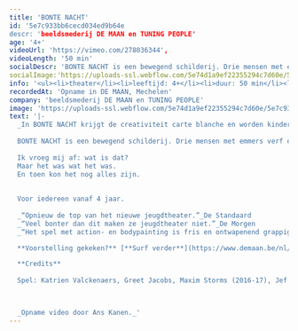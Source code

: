 ```yaml
---
title: 'BONTE NACHT'
id: '5e7c933bb6cecd034ed9b64e
descr: 'beeldsmederij DE MAAN en TUNING PEOPLE'
age: '4+'
videoUrl: 'https://vimeo.com/278036344',
videoLength: '50 min'
socialDescr: 'BONTE NACHT is een bewegend schilderij. Drie mensen met emmers verf en gebricoleerde schilderobjecten bekladden hun omgeving en zichzelf. Ze belanden in een kleurrijke droom waarin ze transformeren tot extravagante figuren met gekleurde gezichten en veelbenige wezens. Ze glibberen van het ene schilderachtige tafereel naar het andere.'
socialImage:'https://uploads-ssl.webflow.com/5e74d1a9ef22355294c7d60e/5e7c9335623426a5289ae209_BONTE%20NACHT_Diego%20Franssens.jpg'
info: '<ul><li>theater</li><li>leeftijd: 4+</li><li>duur: 50 min</li><li>taal: Nederlands</li><li>beeldsmederij <a href="https://www.demaan.be/">DE MAAN</a> en TUNING PEOPLE.</li></ul><p>‍</p>'
recordedAt: 'Opname in DE MAAN, Mechelen'
company: 'beeldsmederij DE MAAN en TUNING PEOPLE'
image: 'https://uploads-ssl.webflow.com/5e74d1a9ef22355294c7d60e/5e7c9335623426a5289ae209_BONTE%20NACHT_Diego%20Franssens.jpg'
text: '|-
  _In BONTE NACHT krijgt de creativiteit carte blanche en worden kinderdromen reëel. Vlekken worden tot kunst verheven en smossen is een weldaad._
  
  BONTE NACHT is een bewegend schilderij. Drie mensen met emmers verf en gebricoleerde schilderobjecten bekladden hun omgeving en zichzelf. Ze belanden in een kleurrijke droom waarin ze transformeren tot extravagante figuren met gekleurde gezichten en veelbenige wezens. Ze glibberen van het ene schilderachtige tafereel naar het andere.
  
  Ik vroeg mij af: wat is dat?
  Maar het was wat het was.
  En toen kon het nog alles zijn.
  
  
  Voor iedereen vanaf 4 jaar.
  
  _“Opnieuw de top van het nieuwe jeugdtheater.”_De Standaard
  _“Veel bonter dan dit maken ze jeugdtheater niet.”_De Morgen
  _“Het spel met action- en bodypainting is fris en ontwapenend grappig_.” De Bond

  **Voorstelling gekeken?** [**Surf verder**](https://www.demaan.be/nl/bonte-nacht-atelier) **voor nog meer plezier met het inspiratieplatform van beeldsmederij DEMAAN en creëer thuis je eigen fascinerend VERFATELIER!**

  ‍**Credits**
  
  Spel: Katrien Valckenaers, Greet Jacobs, Maxim Storms (2016-17), Jef Van gestel (2017-18) I Regie & choreografie: Jef Van gestel, Karolien Verlinden I Geluidsontwerp: Wannes Deneer I Maskers & objecten: Paul Contryn I Lichtontwerp & techniek: Stéphane Vloebergh I Kostuumontwerp: Maartje van Bourgognie I Stage dramaturgie: Julie Behaegel I Productieleiding: Fée Roels, Britt De Jonghe I Productie: Tuning People en Beeldsmederij DE MAAN I Met dank aan: Randi De Vlieghe, Stef De Paepe & Linde Carrijn

  ‍

  _Opname video door Ans Kanen._'
---
```

